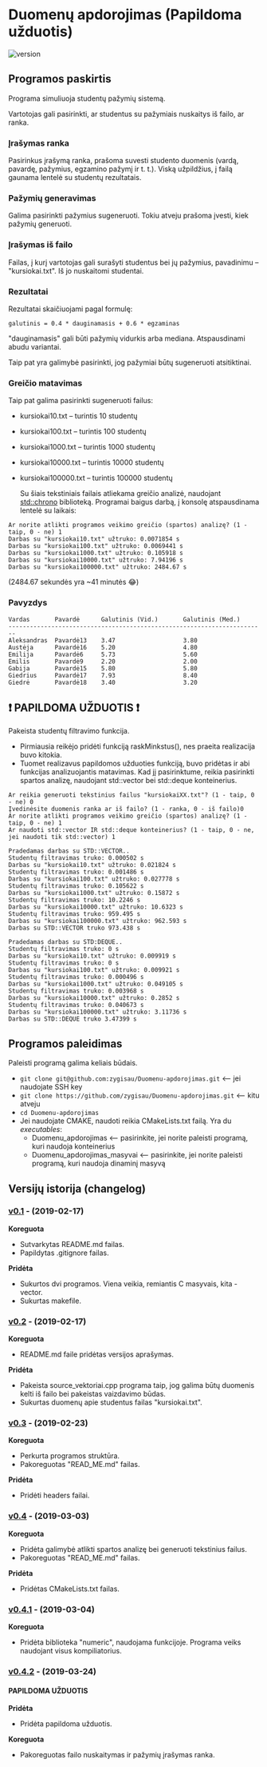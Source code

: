 # Duomenų apdorojimas (Papildoma užduotis)
![version][version-badge]
## Programos paskirtis
Programa simuliuoja studentų pažymių sistemą. 

Vartotojas gali pasirinkti, ar studentus su pažymiais nuskaitys iš failo, ar ranka.

### Įrašymas ranka
Pasirinkus įrašymą ranka, prašoma suvesti studento duomenis (vardą, pavardę, pažymius, egzamino pažymį ir t. t.). Viską užpildžius, į failą gaunama lentelė su studentų rezultatais.

### Pažymių generavimas
Galima pasirinkti pažymius sugeneruoti. Tokiu atveju prašoma įvesti, kiek pažymių generuoti.

### Įrašymas iš failo
Failas, į kurį vartotojas gali surašyti studentus bei jų pažymius, pavadinimu – "kursiokai.txt".
Iš jo nuskaitomi studentai.

### Rezultatai
Rezultatai skaičiuojami pagal formulę: 

```shell 
galutinis = 0.4 * dauginamasis + 0.6 * egzaminas
```
"dauginamasis" gali būti pažymių vidurkis arba mediana. Atspausdinami abudu variantai.

Taip pat yra galimybė pasirinkti, jog pažymiai būtų sugeneruoti atsitiktinai.

### Greičio matavimas
Taip pat galima pasirinkti sugeneruoti failus:
- kursiokai10.txt – turintis 10 studentų

- kursiokai100.txt – turintis 100 studentų

- kursiokai1000.txt – turintis 1000 studentų

- kursiokai10000.txt – turintis 10000 studentų

- kursiokai100000.txt – turintis 100000 studentų

  Su šiais tekstiniais failais atliekama greičio analizė, naudojant [std::chrono](https://en.cppreference.com/w/cpp/chrono) biblioteką. Programai baigus darbą, į konsolę atspausdinama lentelė su laikais:

```shell
Ar norite atlikti programos veikimo greičio (spartos) analizę? (1 - taip, 0 - ne) 1
Darbas su "kursiokai10.txt" užtruko: 0.0071854 s
Darbas su "kursiokai100.txt" užtruko: 0.0069441 s
Darbas su "kursiokai1000.txt" užtruko: 0.105918 s
Darbas su "kursiokai10000.txt" užtruko: 7.94196 s
Darbas su "kursiokai100000.txt" užtruko: 2484.67 s
```
(2484.67 sekundės yra ~41 minutės 😂)

### Pavyzdys
```shell
Vardas       Pavardė      Galutinis (Vid.)       Galutinis (Med.)       
------------------------------------------------------------------------
Aleksandras  Pavardė13    3.47                   3.80
Austėja      Pavardė16    5.20                   4.80
Emilija      Pavardė6     5.73                   5.60
Emilis       Pavardė9     2.20                   2.00
Gabija       Pavardė15    5.80                   5.80
Giedrius     Pavardė17    7.93                   8.40
Giedrė       Pavardė18    3.40                   3.20   
```

## :exclamation: PAPILDOMA UŽDUOTIS :exclamation:
Pakeista studentų filtravimo funkcija.
- Pirmiausia reikėjo pridėti funkciją raskMinkstus(), nes praeita realizacija buvo kitokia.
- Tuomet realizavus papildomos užduoties funkciją, buvo pridėtas ir abi funkcijas analizuojantis matavimas. Kad jį pasirinktume, reikia pasirinkti spartos analizę, naudojant std::vector bei std::deque konteinerius.
```shell
Ar reikia generuoti tekstinius failus "kursiokaiXX.txt"? (1 - taip, 0 - ne) 0
Įvedinėsite duomenis ranka ar iš failo? (1 - ranka, 0 - iš failo)0
Ar norite atlikti programos veikimo greičio (spartos) analizę? (1 - taip, 0 - ne) 1
Ar naudoti std::vector IR std::deque konteinerius? (1 - taip, 0 - ne, jei naudoti tik std::vector) 1

Pradedamas darbas su STD::VECTOR..
Studentų filtravimas truko: 0.000502 s
Darbas su "kursiokai10.txt" užtruko: 0.021824 s
Studentų filtravimas truko: 0.001486 s
Darbas su "kursiokai100.txt" užtruko: 0.027778 s
Studentų filtravimas truko: 0.105622 s
Darbas su "kursiokai1000.txt" užtruko: 0.15872 s
Studentų filtravimas truko: 10.2246 s
Darbas su "kursiokai10000.txt" užtruko: 10.6323 s
Studentų filtravimas truko: 959.495 s
Darbas su "kursiokai100000.txt" užtruko: 962.593 s
Darbas su STD::VECTOR truko 973.438 s

Pradedamas darbas su STD:DEQUE..
Studentų filtravimas truko: 0 s
Darbas su "kursiokai10.txt" užtruko: 0.009919 s
Studentų filtravimas truko: 0 s
Darbas su "kursiokai100.txt" užtruko: 0.009921 s
Studentų filtravimas truko: 0.000496 s
Darbas su "kursiokai1000.txt" užtruko: 0.049105 s
Studentų filtravimas truko: 0.003968 s
Darbas su "kursiokai10000.txt" užtruko: 0.2852 s
Studentų filtravimas truko: 0.040673 s
Darbas su "kursiokai100000.txt" užtruko: 3.11736 s
Darbas su STD::DEQUE truko 3.47399 s

```

## Programos paleidimas
Paleisti programą galima keliais būdais.  
- `git clone git@github.com:zygisau/Duomenu-apdorojimas.git` <-- jei naudojate SSH key  
- `git clone https://github.com/zygisau/Duomenu-apdorojimas.git` <-- kitu atveju  
- `cd Duomenu-apdorojimas`  
- Jei naudojate CMAKE, naudoti reikia CMakeLists.txt failą.
Yra du *executables*:
  - Duomenu_apdorojimas <-- pasirinkite, jei norite paleisti programą, kuri naudoja konteinerius
  - Duomenu_apdorojimas_masyvai <-- pasirinkite, jei norite paleisti programą, kuri naudoja dinaminį masyvą
  
## Versijų istorija (changelog)

   ### [v0.1](https://github.com/zygisau/Duomenu-apdorojimas/releases/tag/v0.1) - (2019-02-17)

   **Koreguota**

   - Sutvarkytas README.md failas.
   - Papildytas .gitignore failas.

   **Pridėta**

   - Sukurtos dvi programos. Viena veikia, remiantis C masyvais, kita - vector.
   - Sukurtas makefile.

   ### [v0.2](https://github.com/zygisau/Duomenu-apdorojimas/releases/tag/v0.2) - (2019-02-17)

   **Koreguota**

   - README.md faile pridėtas versijos aprašymas.

   **Pridėta**

   - Pakeista source_vektoriai.cpp programa taip, jog galima būtų duomenis kelti iš failo bei pakeistas vaizdavimo būdas.
   - Sukurtas duomenų apie studentus failas "kursiokai.txt".

### [v0.3](https://github.com/zygisau/Duomenu-apdorojimas/releases/tag/v0.3) - (2019-02-23)

   **Koreguota**

   - Perkurta programos struktūra.
   - Pakoreguotas "READ_ME.md" failas.

   **Pridėta**

   - Pridėti headers failai.

### [v0.4](https://github.com/zygisau/Duomenu-apdorojimas/releases/tag/v0.4) - (2019-03-03)

   **Koreguota**

   - Pridėta galimybė atlikti spartos analizę bei generuoti tekstinius failus.
   - Pakoreguotas "READ_ME.md" failas.

   **Pridėta**

   - Pridėtas CMakeLists.txt failas.
   
### [v0.4.1](https://github.com/zygisau/Duomenu-apdorojimas/releases/tag/v0.4.1) - (2019-03-04)

  **Koreguota**

  - Pridėta biblioteka "numeric", naudojama funkcijoje. Programa veiks naudojant visus kompiliatorius.

### [v0.4.2](https://github.com/zygisau/Duomenu-apdorojimas/releases/tag/v0.4.2) - (2019-03-24)
  #### PAPILDOMA UŽDUOTIS
  **Pridėta**

  - Pridėta papildoma užduotis.
  
  **Koreguota**
  
  - Pakoreguotas failo nuskaitymas ir pažymių įrašymas ranka.

[version-badge]: https://img.shields.io/badge/version-0.4.2-blue.svg
